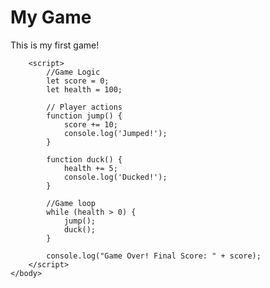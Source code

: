 <html>
    <head>
        <title>My Game</title>
    </head>
    <body>
        <h1>My Game</h1>
        <p>This is my first game!</p>
 
        <script>
            //Game Logic
            let score = 0;
            let health = 100;
 
            // Player actions
            function jump() {
                score += 10;
                console.log('Jumped!');
            }
 
            function duck() {
                health += 5;
                console.log('Ducked!');
            }
 
            //Game loop
            while (health > 0) {
                jump();
                duck();
            }
 
            console.log("Game Over! Final Score: " + score);
        </script>
    </body>
</html>
